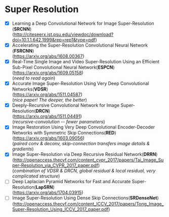 # **Super Resolution** <br>
- [x] Learning a Deep Convolutional Network for Image Super-Resolution (**SRCNN**)<br>
(http://citeseerx.ist.psu.edu/viewdoc/download?doi=10.1.1.642.1999&rep=rep1&type=pdf)
- [x] Accelerating the Super-Resolution Convolutional Neural Network (**FSRCNN**) <br>
(https://arxiv.org/abs/1608.00367)
- [x] Real-Time Single Image and Video Super-Resolution Using an Efficient Sub-Pixel Convolutional Neural Network(**ESPCN**) <br>(https://arxiv.org/abs/1609.05158) <br>
(*need to read again*)
- [x] Accurate Image Super-Resolution Using Very Deep Convolutional Networks(**VDSR**)<br>
(https://arxiv.org/abs/1511.04587)<br>
(*nice paper! The deeper, the better*)
- [x] Deeply-Recursive Convolutional Network for Image Super-Resolution(**DRCN**)<br>
(https://arxiv.org/abs/1511.04491)<br>
(*recursive-convolution -- fewer parameters*)
- [x] Image Restoration Using Very Deep Convolutional Encoder-Decoder Networks with Symmetric Skip Connections(**RED**)<br>
(https://arxiv.org/abs/1603.09056)<br>
(*paired conv & deconv, skip-connection transfers image details & gradients*)
- [x] Image Super-Resolution via Deep Recursive Residual Network(**DRRN**)<br>
(http://openaccess.thecvf.com/content_cvpr_2017/papers/Tai_Image_Super-Resolution_via_CVPR_2017_paper.pdf)<br>
(*combination of VDSR & DRCN, global residual & local residual, very complicated structure*)
- [ ] Deep Laplacian Pyramid Networks for Fast and Accurate Super-Resolution(**LapSRN**)<br>
(https://arxiv.org/abs/1704.03915)<br>
- [ ] Image Super-Resolution Using Dense Skip Connections(**SRDenseNet**)<br>
(http://openaccess.thecvf.com/content_ICCV_2017/papers/Tong_Image_Super-Resolution_Using_ICCV_2017_paper.pdf)

